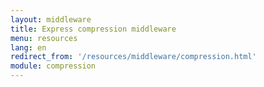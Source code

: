 ```yaml
---
layout: middleware
title: Express compression middleware
menu: resources
lang: en
redirect_from: '/resources/middleware/compression.html'
module: compression
---
```

